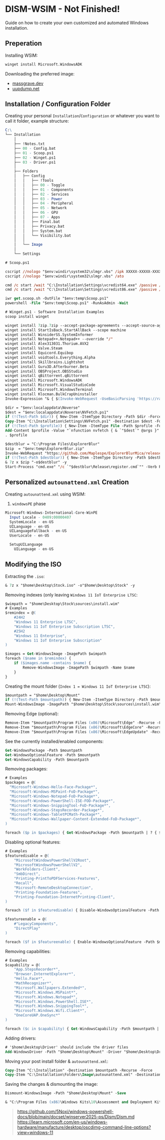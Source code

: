 # DISM-WSIM - Not Finished!
Guide on how to create your own customized and automated Windows installation.


## Preperation

Installing WSIM:
```ps
winget install Microsoft.WindowsADK
```

Downloading the preferred image:
- [massgrave.dev](https://massgrave.dev/genuine-installation-media)
- [uupdump.net](https://uupdump.net/)

## Installation / Configuration Folder
Creating your personal `Installation`/`Configuration` or whatever you want to call it folder, example structure:
```mathematica
C:\
└── Installation
    │
    ├── !Notes.txt
    ├── 00 - Config.bat
    ├── 01 - Scoop.ps1
    ├── 02 - Winget.ps1
    ├── 03 - Driver.ps1
    │
    ├── Folders
    │   ├── Config
    │   │   ├── !Tools
    │   │   ├── 00 - Toggle
    │   │   ├── 01 - Components
    │   │   ├── 02 - Services
    │   │   ├── 03 - Power
    │   │   ├── 04 - Peripheral
    │   │   ├── 05 - Network
    │   │   ├── 06 - GPU
    │   │   ├── 07 - Apps
    │   │   ├── Final.bat
    │   │   ├── Privacy.bat
    │   │   ├── System.bat
    │   │   └── Visibility.bat
    │   │
    │   └── Image
    │
    └── Settings
```
```ps
# Scoop.ps1

cscript //nologo "$env:windir\system32\slmgr.vbs" /ipk XXXXX-XXXXX-XXXXX-XXXXX-XXXXX
cscript //nologo "$env:windir\system32\slmgr.vbs" /ato

cmd /c start /wait "C:\Installation\Settings\vcredist64.exe" /passive /norestart
cmd /c start /wait "C:\Installation\Settings\vcredist86.exe" /passive /norestart

iwr get.scoop.sh -OutFile "$env:temp\Scoop.ps1"
powershell -File "$env:temp\Scoop.ps1" -RunAsAdmin -Wait
```
```ps
# Winget.ps1 - Software Installation Examples
scoop install winget

winget install 7zip.7zip --accept-package-agreements --accept-source-agreements
winget install StartIsBack.StartAllBack --scope machine
winget install WinsiderSS.SystemInformer
winget install Notepad++.Notepad++ --override "/"
winget install Alex313031.Thorium.AVX2
winget install Valve.Steam
winget install Equicord.Equibop
winget install voidtools.Everything.Alpha
winget install Skillbrains.Lightshot
winget install Guru3D.Afterburner.Beta
winget install OBSProject.OBSStudio
winget install qBittorrent.qBittorrent
winget install Microsoft.WindowsADK
winget install Microsoft.VisualStudioCode
winget install Microsoft.WindowsTerminal
winget install Klocman.BulkCrapUninstaller
Invoke-Expression "& { $(Invoke-WebRequest -UseBasicParsing 'https://raw.githubusercontent.com/SpotX-Official/spotx-official.github.io/main/run.ps1') } -v 1.2.13.661.ga588f749-4064 -confirm_spoti_recomended_over -block_update_on -podcasts_off -adsections_off"

$dir = "$env:localappdata\Noverse"
$dest = "$env:localappdata\Noverse\NVFetch.ps1"
if (!(Test-Path $dir)) { New-Item -ItemType Directory -Path $dir -Force | Out-Null }
Copy-Item "C:\Installation\Settings\NVFetch.ps1" -Destination $dest -Force
if (!(Test-Path $profile)) { New-Item -ItemType File -Path $profile -Force | Out-Null }
Add-Content $profile -Value "`nfunction nvfetch { & `"$dest`" @args }"
. $profile

$destblur = "C:\Program Files\ExplorerBlur"
$zip  = "$env:temp\ExplorerBlur.zip"
Invoke-WebRequest "https://github.com/Maplespe/ExplorerBlurMica/releases/download/2.0.1/Release_x64.zip" -OutFile $zip
if (!(Test-Path $destblur)) { New-Item -ItemType Directory -Path $destblur -Force | Out-Null }
& 7z x $zip "-o$destblur" -y
Start-Process "cmd.exe" "/c `"$destblur\Release\register.cmd`"" -Verb RunAs -Wait
```

## Personalized `autounattend.xml` Creation

Creating `autounattend.xml` using WSIM:
1. `windowsPE` phase
```mathematica
Microsoft-Windows-International-Core-WinPE
  Input Locale - 0409:00000407
  SystemLocale - en-US
  UILanguage - en-US
  UILanguageFallback - en-US
  UserLocale - en-US

  SetupUILanguage
    UILanguage - en-US
```


## Modifying the ISO

Extracting the `.iso`:
```ps
& 7z x "$home\Desktop\Stock.iso" -o"$home\Desktop\Stock" -y
```
Removing indexes (only leaving `Windows 11 IoT Enterprise LTSC`:
```ps
$wimpath = "$home\Desktop\Stock\sources\install.wim"
# Examples
$remindex = @(
    #24H2
    "Windows 11 Enterprise LTSC",
    "Windows 11 IoT Enterprise Subscription LTSC",
    #25H2
    "Windows 11 Enterprise",
    "Windows 11 IoT Enterprise Subscription"
)

$images = Get-WindowsImage -ImagePath $wimpath
foreach ($name in $remindex) {
    if ($images.name -contains $name) {
        Remove-WindowsImage -ImagePath $wimpath -Name $name
    }
}
```
Creating the mount folder (`Index 1 = Windows 11 IoT Enterprise LTSC`):
```ps
$mountpath = "$home\Desktop\Mount"
if (!(Test-Path $mountpath)) { New-Item -ItemType Directory -Path $mountpath -Force | Out-Null}
Mount-WindowsImage -ImagePath "$home\Desktop\Stock\sources\install.wim" -Index 1 -Path "$home\Desktop\Mount"
```
Removing Edge (optional):
```ps
Remove-Item "$mountpath\Program Files (x86)\Microsoft\Edge" -Recurse -Force
Remove-Item "$mountpath\Program Files (x86)\Microsoft\EdgeCore" -Recurse -Force
Remove-Item "$mountpath\Program Files (x86)\Microsoft\EdgeUpdate" -Recurse -Force
```

See the currently installed/enabled components:
```ps
Get-WindowsPackage -Path $mountpath
Get-WindowsOptionalFeature -Path $mountpath
Get-WindowsCapability -Path $mountpath
```
Removing packages:
```ps
# Examples
$packages = @(
  "Microsoft-Windows-Hello-Face-Package*",
  "Microsoft-Windows-MSPaint-FoD-Package*",
  "Microsoft-Windows-Notepad-FoD-Package*",
  "Microsoft-Windows-PowerShell-ISE-FOD-Package*",
  "Microsoft-Windows-SnippingTool-FoD-Package*",
  "Microsoft-Windows-StepsRecorder-Package*",
  "Microsoft-Windows-TabletPCMath-Package*",
  "Microsoft-Windows-Wallpaper-Content-Extended-FoD-Package*",
)

foreach ($p in $packages) { Get-WindowsPackage -Path $mountpath | ? { $_.PackageName -like $p -and $_.State -eq 'Installed' } | % { Remove-WindowsPackage -Path $mountpath -PackageName $_.PackageName } }
```
Disabling optional features:
```ps
# Examples
$featuredisable = @(
    "MicrosoftWindowsPowerShellV2Root",
    "MicrosoftWindowsPowerShellV2",
    "WorkFolders-Client",
    "SmbDirect",
    "Printing-PrintToPDFServices-Features",
    "Recall",
    "Microsoft-RemoteDesktopConnection",
    "Printing-Foundation-Features",
    "Printing-Foundation-InternetPrinting-Client",
)

foreach ($f in $featuredisable) { Disable-WindowsOptionalFeature -Path $mountpath -FeatureName $f }

$featureenable = @(
    #"LegacyComponents",
    "DirectPlay"
)

foreach ($f in $featureenable) { Enable-WindowsOptionalFeature -Path $mountpath -FeatureName $f -All }
```
Removing capabilities:
```ps
# Examples
$capability = @(
    "App.StepsRecorder*",
    "Browser.InternetExplorer*",
    "Hello.Face*",
    "MathRecognizer*",
    "Microsoft.Wallpapers.Extended*",
    "Microsoft.Windows.MSPaint*",
    "Microsoft.Windows.Notepad*",
    "Microsoft.Windows.PowerShell.ISE*",
    "Microsoft.Windows.SnippingTool*",
    "Microsoft.Windows.Wifi.Client*",
    "OneCoreUAP.OneSync*"
)

foreach ($c in $capability) { Get-WindowsCapability -Path $mountpath | ? { $_.Name -like $c } | % { Remove-WindowsCapability -Path $mountpath -Name $_.Name } }
```
Adding drivers:
```ps
# '$home\Desktop\Driver' should include the driver files
Add-WindowsDriver -Path "$home\Desktop\Mount" -Driver "$home\Desktop\Driver" -Recurse -ForceUnsigned
```
Moving your post install folder & `autounattend.xml`:
```ps
Copy-Item "C:\Installation" -Destination $mountpath -Recurse -Force
Copy-Item "C:\Installation\Folders\Image\autounattend.xml" -Destination "$home\Desktop\Stock" -Force
```
Saving the changes & dismounting the image:
```ps
Dismount-WindowsImage -Path "$home\Desktop\Mount" -Save
```
```ps
& "C:\Program Files (x86)\Windows Kits\10\Assessment and Deployment Kit\Deployment Tools\amd64\Oscdimg\oscdimg.exe" -m -o -u2 -udfver102 -l"Enterprise" -bootdata:1#pEF,e,b"$home\Desktop\Stock\efi\microsoft\boot\efisys.bin" "$home\Desktop\Stock" "$home\Desktop\Enterprise.iso"
```


> https://github.com/5Noxi/windows-powershell-docs/blob/main/docset/winserver2025-ps/Dism/Dism.md
> https://learn.microsoft.com/en-us/windows-hardware/manufacture/desktop/oscdimg-command-line-options?view=windows-11
